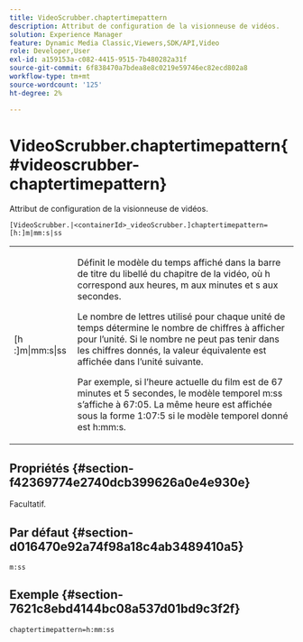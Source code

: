 ```yaml
---
title: VideoScrubber.chaptertimepattern
description: Attribut de configuration de la visionneuse de vidéos.
solution: Experience Manager
feature: Dynamic Media Classic,Viewers,SDK/API,Video
role: Developer,User
exl-id: a159153a-c082-4415-9515-7b480282a31f
source-git-commit: 6f838470a7bdea8e8c0219e59746ec82ecd802a8
workflow-type: tm+mt
source-wordcount: '125'
ht-degree: 2%

---
```


# VideoScrubber.chaptertimepattern{#videoscrubber-chaptertimepattern}

Attribut de configuration de la visionneuse de vidéos.

`[VideoScrubber.|<containerId>_videoScrubber.]chaptertimepattern=[h:]m|mm:s|ss`

<table id="table_C616483932C2482CA9794DDD7313FD7C"> 
 <tbody> 
  <tr> 
   <td colname="col1"> <p> <span class="codeph"> [h :]m|mm:s|ss</span> </p> </td> 
   <td colname="col2"> <p> Définit le modèle du temps affiché dans la barre de titre du libellé du chapitre de la vidéo, où <span class="codeph"> h</span> correspond aux heures, <span class="codeph"> m</span> aux minutes et <span class="codeph"> s</span> aux secondes. </p> <p>Le nombre de lettres utilisé pour chaque unité de temps détermine le nombre de chiffres à afficher pour l’unité. Si le nombre ne peut pas tenir dans les chiffres donnés, la valeur équivalente est affichée dans l’unité suivante. </p> <p>Par exemple, si l’heure actuelle du film est de 67 minutes et 5 secondes, le modèle temporel <span class="codeph"> m:ss</span> s’affiche à 67:05. La même heure est affichée sous la forme 1:07:5 si le modèle temporel donné est <span class="codeph"> h:mm:s</span>. </p> </td> 
  </tr> 
 </tbody> 
</table>

## Propriétés {#section-f42369774e2740dcb399626a0e4e930e}

Facultatif.

## Par défaut {#section-d016470e92a74f98a18c4ab3489410a5}

`m:ss`

## Exemple {#section-7621c8ebd4144bc08a537d01bd9c3f2f}

```
chaptertimepattern=h:mm:ss
```

